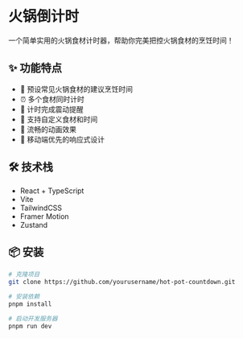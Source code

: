 # 火锅倒计时

一个简单实用的火锅食材计时器，帮助你完美把控火锅食材的烹饪时间！

## ✨ 功能特点

- 🍖 预设常见火锅食材的建议烹饪时间
- ⏰ 多个食材同时计时
- 🔔 计时完成震动提醒
- 📝 支持自定义食材和时间
- 💫 流畅的动画效果
- 📱 移动端优先的响应式设计

## 🛠️ 技术栈

- React + TypeScript
- Vite
- TailwindCSS
- Framer Motion
- Zustand

## 📦 安装

```bash
# 克隆项目
git clone https://github.com/yourusername/hot-pot-countdown.git

# 安装依赖
pnpm install

# 启动开发服务器
pnpm run dev
